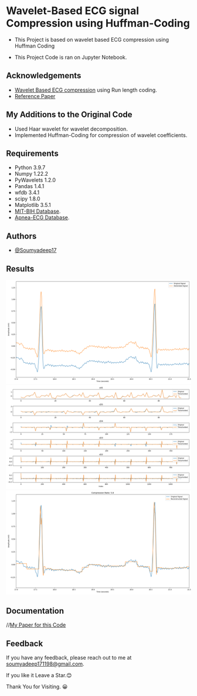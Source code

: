 
# Wavelet-Based ECG signal Compression using Huffman-Coding

- This Project is based on wavelet based ECG compression using Huffman Coding

- This Project Code is ran on Jupyter Notebook.

## Acknowledgements

 - [Wavelet Based ECG compression](https://github.com/nerajbobra/wavelet-based-ecg-compression) using Run length coding.
 - [Reference Paper](https://github.com/soumyadeep17/ECG-signal-Compression-using-huffman-coding/blob/main/reference_paper.pdf)

## My Additions to the Original Code
- Used Haar wavelet for wavelet decomposition.
- Implemented Huffman-Coding for compression of wavelet coefficients.

## Requirements

- Python 3.9.7
- Numpy 1.22.2
- PyWavelets 1.2.0
- Pandas 1.4.1
- wfdb 3.4.1
- scipy 1.8.0
- Matplotlib 3.5.1
- [MIT-BIH Database](https://physionet.org/content/mitdb/1.0.0/).
- [Apnea-ECG Database](https://www.physionet.org/content/apnea-ecg/1.0.0/).

## Authors

- [@Soumyadeep17](https://github.com/soumyadeep17/)

## Results

![This is an image](https://github.com/soumyadeep17/ECG-signal-Compression-using-huffman-coding/blob/main/figs/detrending.png)
![This is an image](https://github.com/soumyadeep17/ECG-signal-Compression-using-huffman-coding/blob/main/figs/wavelet_thresholding.png)
![This is an image](https://github.com/soumyadeep17/ECG-signal-Compression-using-huffman-coding/blob/main/figs/reconstructed.png)

## Documentation

//[My Paper for this Code](https://github.com/soumyadeep17/Improved_Contrast_Zero-DCE/blob/main/IPCV_report_final.pdf)

## Feedback

If you have any feedback, please reach out to me at soumyadeep171198@gmail.com.

If you like it Leave a Star.😊

Thank You for Visiting. 😀
